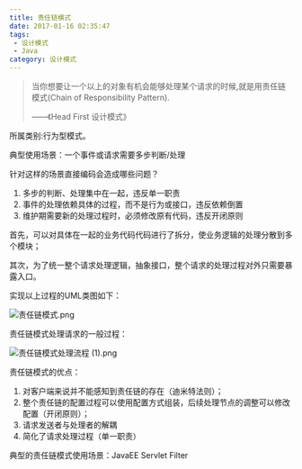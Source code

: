 ```yaml
---
title: 责任链模式
date: 2017-01-16 02:35:47
tags:
 - 设计模式
 - Java
category: 设计模式
---
```


> 当你想要让一个以上的对象有机会能够处理某个请求的时候,就是用责任链模式(Chain of Responsibility Pattern).
>
> ——《Head First 设计模式》

所属类别:行为型模式。

典型使用场景：一个事件或请求需要多步判断/处理

针对这样的场景直接编码会造成哪些问题？
1. 多步的判断、处理集中在一起，违反单一职责
2. 事件的处理依赖具体的过程，而不是行为或接口，违反依赖倒置
3. 维护期需要新的处理过程时，必须修改原有代码，违反开闭原则

首先，可以对具体在一起的业务代码代码进行了拆分，使业务逻辑的处理分散到多个模块；

其次，为了统一整个请求处理逻辑，抽象接口，整个请求的处理过程对外只需要暴露入口。

实现以上过程的UML类图如下：

![责任链模式.png](https://ooo.0o0.ooo/2017/01/04/586ceaf92cc2c.png)

责任链模式处理请求的一般过程：

![责任链模式处理流程 (1).png](https://ooo.0o0.ooo/2017/01/04/586cef1ec3144.png)

责任链模式的优点：

1. 对客户端来说并不能感知到责任链的存在（迪米特法则）；
2. 整个责任链的配置过程可以使用配置方式组装，后续处理节点的调整可以修改配置（开闭原则）；
3. 请求发送者与处理者的解耦
4. 简化了请求处理过程（单一职责）

典型的责任链模式使用场景：JavaEE Servlet Filter

